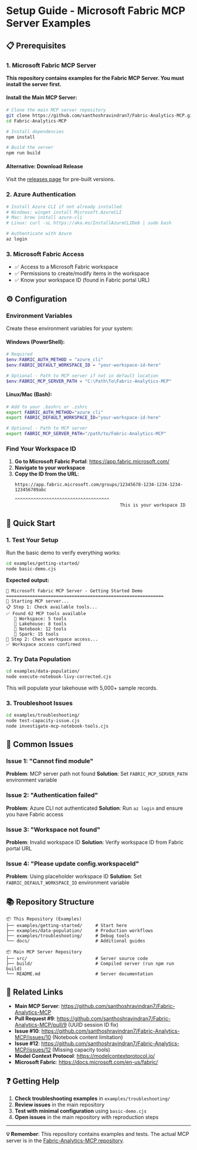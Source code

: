 # Setup Guide - Microsoft Fabric MCP Server Examples

## 📋 Prerequisites

### 1. Microsoft Fabric MCP Server

**This repository contains examples for the Fabric MCP Server. You must install the server first.**

#### Install the Main MCP Server:
```bash
# Clone the main MCP server repository
git clone https://github.com/santhoshravindran7/Fabric-Analytics-MCP.git
cd Fabric-Analytics-MCP

# Install dependencies
npm install

# Build the server
npm run build
```

#### Alternative: Download Release
Visit the [releases page](https://github.com/santhoshravindran7/Fabric-Analytics-MCP/releases) for pre-built versions.

### 2. Azure Authentication

```bash
# Install Azure CLI if not already installed
# Windows: winget install Microsoft.AzureCLI
# Mac: brew install azure-cli
# Linux: curl -sL https://aka.ms/InstallAzureCLIDeb | sudo bash

# Authenticate with Azure
az login
```

### 3. Microsoft Fabric Access

- ✅ Access to a Microsoft Fabric workspace
- ✅ Permissions to create/modify items in the workspace
- ✅ Know your workspace ID (found in Fabric portal URL)

## ⚙️ Configuration

### Environment Variables

Create these environment variables for your system:

#### Windows (PowerShell):
```powershell
# Required
$env:FABRIC_AUTH_METHOD = "azure_cli"
$env:FABRIC_DEFAULT_WORKSPACE_ID = "your-workspace-id-here"

# Optional - Path to MCP server if not in default location
$env:FABRIC_MCP_SERVER_PATH = "C:\Path\To\Fabric-Analytics-MCP"
```

#### Linux/Mac (Bash):
```bash
# Add to your .bashrc or .zshrc
export FABRIC_AUTH_METHOD="azure_cli" 
export FABRIC_DEFAULT_WORKSPACE_ID="your-workspace-id-here"

# Optional - Path to MCP server
export FABRIC_MCP_SERVER_PATH="/path/to/Fabric-Analytics-MCP"
```

### Find Your Workspace ID

1. **Go to Microsoft Fabric Portal**: https://app.fabric.microsoft.com/
2. **Navigate to your workspace**
3. **Copy the ID from the URL**:
   ```
   https://app.fabric.microsoft.com/groups/12345678-1234-1234-1234-123456789abc
                                           ^^^^^^^^^^^^^^^^^^^^^^^^^^^^^^^^^^^^
                                           This is your workspace ID
   ```

## 🚀 Quick Start

### 1. Test Your Setup

Run the basic demo to verify everything works:

```bash
cd examples/getting-started/
node basic-demo.cjs
```

**Expected output:**
```
🚀 Microsoft Fabric MCP Server - Getting Started Demo
============================================================
🔧 Starting MCP server...
📋 Step 1: Check available tools...
✅ Found 62 MCP tools available
   📁 Workspace: 5 tools
   📁 Lakehouse: 8 tools
   📁 Notebook: 12 tools
   📁 Spark: 15 tools
🏢 Step 2: Check workspace access...
✅ Workspace access confirmed
```

### 2. Try Data Population

```bash
cd examples/data-population/
node execute-notebook-livy-corrected.cjs
```

This will populate your lakehouse with 5,000+ sample records.

### 3. Troubleshoot Issues

```bash
cd examples/troubleshooting/
node test-capacity-issue.cjs
node investigate-mcp-notebook-tools.cjs
```

## 🔧 Common Issues

### Issue 1: "Cannot find module"
**Problem**: MCP server path not found
**Solution**: Set `FABRIC_MCP_SERVER_PATH` environment variable

### Issue 2: "Authentication failed"
**Problem**: Azure CLI not authenticated
**Solution**: Run `az login` and ensure you have Fabric access

### Issue 3: "Workspace not found"
**Problem**: Invalid workspace ID
**Solution**: Verify workspace ID from Fabric portal URL

### Issue 4: "Please update config.workspaceId"
**Problem**: Using placeholder workspace ID
**Solution**: Set `FABRIC_DEFAULT_WORKSPACE_ID` environment variable

## 📚 Repository Structure

```
📦 This Repository (Examples)
├── examples/getting-started/     # Start here
├── examples/data-population/     # Production workflows
├── examples/troubleshooting/     # Debug tools
└── docs/                         # Additional guides

📦 Main MCP Server Repository
├── src/                          # Server source code
├── build/                        # Compiled server (run npm run build)
└── README.md                     # Server documentation
```

## 🔗 Related Links

- **Main MCP Server**: https://github.com/santhoshravindran7/Fabric-Analytics-MCP
- **Pull Request #9**: https://github.com/santhoshravindran7/Fabric-Analytics-MCP/pull/9 (UUID session ID fix)
- **Issue #10**: https://github.com/santhoshravindran7/Fabric-Analytics-MCP/issues/10 (Notebook content limitation)
- **Issue #12**: https://github.com/santhoshravindran7/Fabric-Analytics-MCP/issues/12 (Missing capacity tools)
- **Model Context Protocol**: https://modelcontextprotocol.io/
- **Microsoft Fabric**: https://docs.microsoft.com/en-us/fabric/

## ❓ Getting Help

1. **Check troubleshooting examples** in `examples/troubleshooting/`
2. **Review issues** in the main repository
3. **Test with minimal configuration** using `basic-demo.cjs`
4. **Open issues** in the main repository with reproduction steps

---

**💡 Remember**: This repository contains examples and tests. The actual MCP server is in the [Fabric-Analytics-MCP repository](https://github.com/santhoshravindran7/Fabric-Analytics-MCP).
